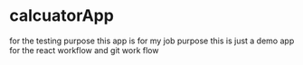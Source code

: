 # calcuatorApp
for the testing purpose
this app is for my job purpose
this is just a demo app  for the react workflow and git work flow